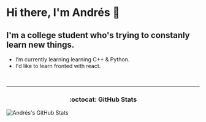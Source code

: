 # Hi there, I'm Andrés 👋

## I'm a college student who's trying to constanly learn new things.

- I’m currently learning learning C++ & Python.
- I'd like to learn fronted with react.
<br>

<!-- ### Languages and Tools: -->
<!-- Soon -->

---
<p align="center">
  <h3 align="center"> :octocat: GitHub Stats </h3>

  <img alt="Andrés's GitHub Stats" src="https://github-readme-stats.vercel.app/api?username=JuniorWriter&show_icons=true&hide_border=true" />
</p>
